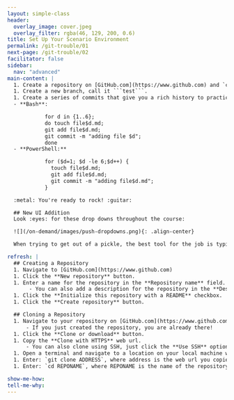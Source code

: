 ```yaml
---
layout: simple-class
header:
  overlay_image: cover.jpeg
  overlay_filter: rgba(46, 129, 200, 0.6)
title: Set Up Your Scenario Environment
permalink: /git-trouble/01
next-page: /git-trouble/02
facilitator: false
sidebar:
  nav: "advanced"
main-content: |  
  1. Create a repository on [GitHub.com](https://www.github.com) and `clone` it to your desktop.
  1. Create a new branch, call it ```test```.
  1. Create a series of commits that give you a rich history to practice the scenarios in this course. Feel free to use this handy script to generate them for you:
  - **Bash**:

            for d in {1..6};
            do touch file$d.md;
            git add file$d.md;
            git commit -m "adding file $d";
            done
  - **PowerShell:**

            for ($d=1; $d -le 6;$d++) {
              touch file$d.md;
              git add file$d.md;
              git commit -m "adding file$d.md";
            }

  :metal: You're ready to rock! :guitar:

  ## New UI Addition
  Look :eyes: for these drop downs throughout the course:

  ![](/on-demand/images/push-dropdowns.png){: .align-center}

  When trying to get out of a pickle, the best tool for the job is typically dependent on if you `push`ed your commits to your remote (or not). These drop downs help you find the right instructions for each situation.

refresh: |
  ## Creating a Repository
  1. Navigate to [GitHub.com](https://www.github.com)
  1. Click the **New repository** button.
  1. Enter a name for the repository in the **Repository name** field.
       - You can also add a description for the repository in the **Description** field.
  1. Click the **Initialize this repository with a README** checkbox.
  1. Click the **Create repository** button.

  ## Cloning a Repository
  1. Navigate to your repository on [GitHub.com](https://www.github.com).
      - If you just created the repository, you are already there!
  1. Click the **Clone or download** button.
  1. Copy the **Clone with HTTPS** web url.
      - You can also clone using SSH, just click the **Use SSH** option and copy that address.
  1. Open a terminal and navigate to a location on your local machine where you want the course repository to go.
  1. Enter: `git clone ADDRESS`, where address is the web url you copied from your repository. This clones your repository to your local machine!  
  1. Enter: `cd REPONAME`, where REPONAME is the name of the repository you just cloned to your machine.  

show-me-how:
tell-me-why:
---
```

